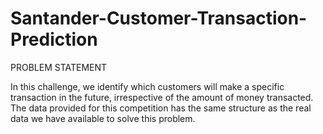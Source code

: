 # Santander-Customer-Transaction-Prediction
PROBLEM STATEMENT

In this challenge, we identify which customers will make a specific transaction in the future, irrespective of the amount of money transacted. The data provided for this competition has the same structure as the real data we have available to solve this problem.
